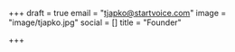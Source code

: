 +++
draft = true
email = "tjapko@startvoice.com"
image = "image/tjapko.jpg"
social = []
title = "Founder"

+++
